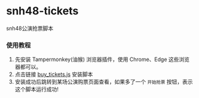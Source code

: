# snh48-tickets
snh48公演抢票脚本

### 使用教程
1. 先安装 Tampermonkey(油猴) 浏览器插件，使用 Chrome、Edge 这些浏览器都可以。
2. 点击链接 [buy_tickets.js](https://github.com/zwtzwx/snh48-tickets/blob/main/buy_tickets.js) 安装脚本
3. 安装成功后跳转到某场公演购票页面查看，如果多了一个 `开始抢票` 按钮，表示这个脚本运行成功!
